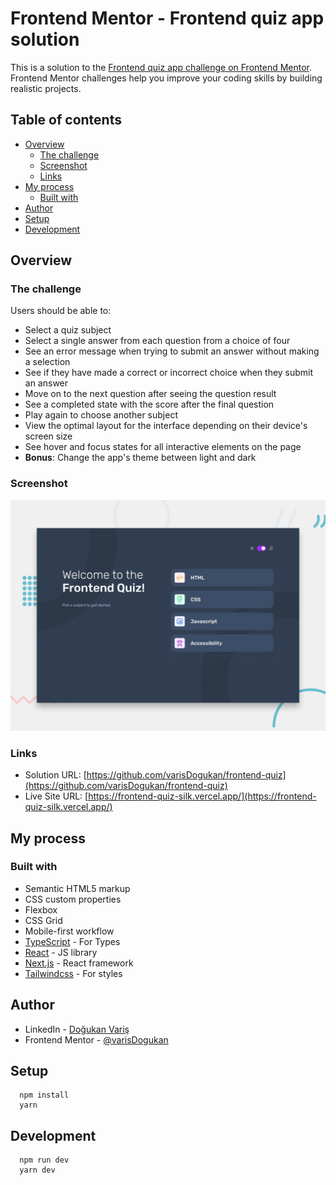 # Frontend Mentor - Frontend quiz app solution

This is a solution to the [Frontend quiz app challenge on Frontend Mentor](https://www.frontendmentor.io/challenges/frontend-quiz-app-BE7xkzXQnU). Frontend Mentor challenges help you improve your coding skills by building realistic projects.

## Table of contents

- [Overview](#overview)
  - [The challenge](#the-challenge)
  - [Screenshot](#screenshot)
  - [Links](#links)
- [My process](#my-process)
  - [Built with](#built-with)
- [Author](#author)
- [Setup](#setup)
- [Development](#development)

## Overview

### The challenge

Users should be able to:

- Select a quiz subject
- Select a single answer from each question from a choice of four
- See an error message when trying to submit an answer without making a selection
- See if they have made a correct or incorrect choice when they submit an answer
- Move on to the next question after seeing the question result
- See a completed state with the score after the final question
- Play again to choose another subject
- View the optimal layout for the interface depending on their device's screen size
- See hover and focus states for all interactive elements on the page
- **Bonus**: Change the app's theme between light and dark

### Screenshot

![](./public/assets/images/preview.jpg)

### Links

- Solution URL: [https://github.com/varisDogukan/frontend-quiz](https://github.com/varisDogukan/frontend-quiz)
- Live Site URL: [https://frontend-quiz-silk.vercel.app/](https://frontend-quiz-silk.vercel.app/)

## My process

### Built with

- Semantic HTML5 markup
- CSS custom properties
- Flexbox
- CSS Grid
- Mobile-first workflow
- [TypeScript](https://www.typescriptlang.org/) - For Types
- [React](https://reactjs.org/) - JS library
- [Next.js](https://nextjs.org/) - React framework
- [Tailwindcss](https://tailwindcss.com/) - For styles

## Author

- LinkedIn - [Doğukan Variş](https://www.linkedin.com/in/dogukanvaris/)
- Frontend Mentor - [@varisDogukan]([https://www.frontendmentor.io/profile/do-Va](https://www.frontendmentor.io/profile/varisDogukan))

## Setup

```shell
  npm install
  yarn
```

## Development

```shell
  npm run dev
  yarn dev
```
